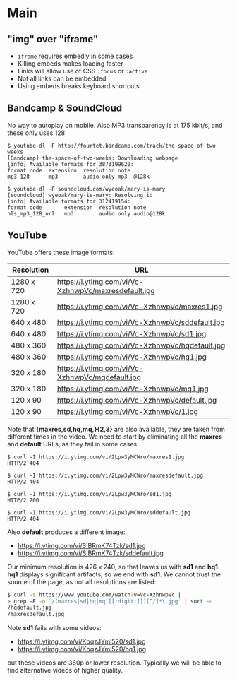Main
=====

"img" over "iframe"
-------------------

- `iframe` requires embedly in some cases
- Killing embeds makes loading faster
- Links will allow use of CSS `:focus` or `:active`
- Not all links can be embedded
- Using embeds breaks keyboard shortcuts

Bandcamp & SoundCloud
---------------------

No way to autoplay on mobile. Also MP3 transparency is at 175 kbit/s, and
these only uses 128:

~~~
$ youtube-dl -F http://fourtet.bandcamp.com/track/the-space-of-two-weeks
[Bandcamp] the-space-of-two-weeks: Downloading webpage
[info] Available formats for 3873199620:
format code  extension  resolution note
mp3-128      mp3        audio only mp3  @128k
~~~

~~~
$ youtube-dl -F soundcloud.com/wyeoak/mary-is-mary
[soundcloud] wyeoak/mary-is-mary: Resolving id
[info] Available formats for 312419154:
format code       extension  resolution note
hls_mp3_128_url   mp3        audio only audio@128k
~~~

YouTube
-------

YouTube offers these image formats:

Resolution | URL
-----------|-----------------------------------------------------
1280 x 720 | https://i.ytimg.com/vi/Vc-XzhnwpVc/maxresdefault.jpg
1280 x 720 | https://i.ytimg.com/vi/Vc-XzhnwpVc/maxres1.jpg
640 x 480  | https://i.ytimg.com/vi/Vc-XzhnwpVc/sddefault.jpg
640 x 480  | https://i.ytimg.com/vi/Vc-XzhnwpVc/sd1.jpg
480 x 360  | https://i.ytimg.com/vi/Vc-XzhnwpVc/hqdefault.jpg
480 x 360  | https://i.ytimg.com/vi/Vc-XzhnwpVc/hq1.jpg
320 x 180  | https://i.ytimg.com/vi/Vc-XzhnwpVc/mqdefault.jpg
320 x 180  | https://i.ytimg.com/vi/Vc-XzhnwpVc/mq1.jpg
120 x 90   | https://i.ytimg.com/vi/Vc-XzhnwpVc/default.jpg
120 x 90   | https://i.ytimg.com/vi/Vc-XzhnwpVc/1.jpg

Note that **{maxres,sd,hq,mq,}{2,3}** are also available, they are taken from
different times in the video. We need to start by eliminating all the
**maxres** and **default** URLs, as they fail in some cases:

~~~
$ curl -I https://i.ytimg.com/vi/2Lpw3yMCWro/maxres1.jpg
HTTP/2 404

$ curl -I https://i.ytimg.com/vi/2Lpw3yMCWro/maxresdefault.jpg
HTTP/2 404

$ curl -I https://i.ytimg.com/vi/2Lpw3yMCWro/sd1.jpg
HTTP/2 200

$ curl -I https://i.ytimg.com/vi/2Lpw3yMCWro/sddefault.jpg
HTTP/2 404
~~~

Also **default** produces a different image:

- https://i.ytimg.com/vi/SIBRmK74Tzk/sd1.jpg
- https://i.ytimg.com/vi/SIBRmK74Tzk/sddefault.jpg

Our minimum resolution is 426 x 240, so that leaves us with **sd1** and
**hq1**. **hq1** displays significant artifacts, so we end with **sd1**.
We cannot trust the source of the page, as not all resolutions are listed:

~~~sh
$ curl -s https://www.youtube.com/watch?v=Vc-XzhnwpVc |
> grep -E -o '/(maxres|sd|hq|mq|[[:digit:]])[^/]*\.jpg' | sort -u
/hqdefault.jpg
/maxresdefault.jpg
~~~

Note **sd1** fails with some videos:

- https://i.ytimg.com/vi/KbqzJYml520/sd1.jpg
- https://i.ytimg.com/vi/KbqzJYml520/hq1.jpg

but these videos are 360p or lower resolution. Typically we will be able to
find alternative videos of higher quality.
